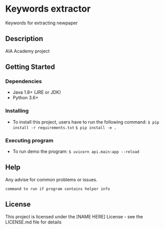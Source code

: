 # Keywords extractor

Keywords for extracting newpaper

## Description

AIA Academy project

## Getting Started

### Dependencies

* Java 1.8+ (JRE or JDK)
* Python 3.6+

### Installing

* To install this project, users have to run the following command:
    `$ pip install -r requirements.txt` 
    `$ pip install -e .` 

### Executing program

* To run demo the program:
    `$ uvicorn api.main:app --reload`

## Help
Any advise for common problems or issues.
```
command to run if program contains helper info
```

## License

This project is licensed under the [NAME HERE] License - see the LICENSE.md file for details

